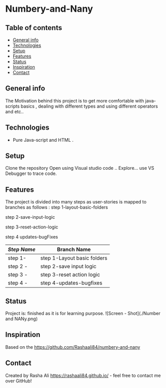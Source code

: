 # Numbery-and-Nany

## Table of contents

- [General info](#general-info)
- [Technologies](#technologies)
- [Setup](#setup)
- [Features](#features)
- [Status](#status)
- [Inspiration](#inspiration)
- [Contact](#contact)

## General info

The Motivation behind this project is to get more comfortable with java-scripts basics , dealing with different types and using different operators and etc..



## Technologies

- Pure Java-script and HTML .

## Setup

Clone the repository
Open using Visual studio code ..
Explore...
use VS Debugger to trace code.

## Features

The project is divided into many steps as user-stories is mapped to branches as follows :
 step 1-layout-basic-folders

step 2-save-input-logic

step 3-reset-action-logic

step 4 updates-bugFixes

| _Step Name_ | Branch Name    |
| ----------- | -------------- |
| step 1-     | step 1-Layout basic folders         |
| step 2 -    |  step 2-save input logic     |
| step 3 -    | step 3-reset action logic |
| step 4 -    |  step 4-updates-bugfixes     |

## Status

Project is: finished as it is for learning purpose.
![Screen - Shot](./Number and NANy.png)

## Inspiration

Based on the https://github.com/Rashaali84/numbery-and-nany

## Contact

Created by Rasha Ali https://rashaali84.github.io/ - feel free to contact me over GitHub!

